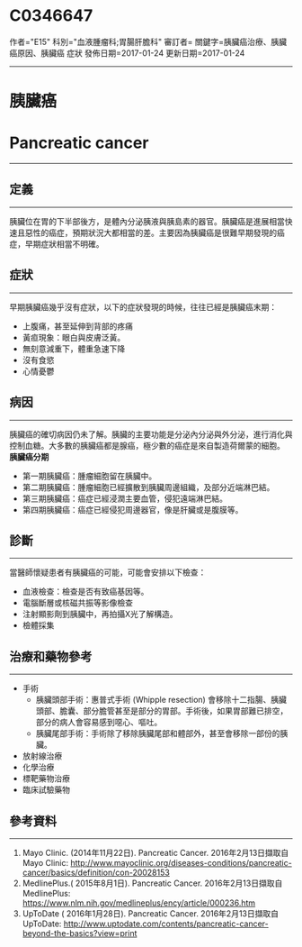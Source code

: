 # C0346647
作者="E15"
科別="血液腫瘤科;胃腸肝膽科"
審訂者=
關鍵字=胰臟癌治療、胰臟癌原因、胰臟癌 症狀
發佈日期=2017-01-24
更新日期=2017-01-24

----------
# 胰臟癌
# Pancreatic cancer
----------
## 定義
----------

胰臟位在胃的下半部後方，是體內分泌胰液與胰島素的器官。胰臟癌是進展相當快速且惡性的癌症，預期狀況大都相當的差。主要因為胰臟癌是很難早期發現的癌症，早期症狀相當不明確。

## 症狀
----------

早期胰臟癌幾乎沒有症狀，以下的症狀發現的時候，往往已經是胰臟癌末期：

- 上腹痛，甚至延伸到背部的疼痛
- 黃疸現象：眼白與皮膚泛黃。
- 無刻意減重下，體重急速下降
- 沒有食慾
- 心情憂鬱
## 病因
----------

胰臟癌的確切病因仍未了解。胰臟的主要功能是分泌內分泌與外分泌，進行消化與控制血糖。大多數的胰臟癌都是腺癌，極少數的癌症是來自製造荷爾蒙的細胞。
**胰臟癌分期**

- 第一期胰臟癌：腫瘤細胞留在胰臟中。
- 第二期胰臟癌：腫瘤細胞已經擴散到胰臟周邊組織，及部分近端淋巴結。
- 第三期胰臟癌：癌症已經浸潤主要血管，侵犯遠端淋巴結。
- 第四期胰臟癌：癌症已經侵犯周邊器官，像是肝臟或是腹膜等。
## 診斷
----------

當醫師懷疑患者有胰臟癌的可能，可能會安排以下檢查：

- 血液檢查：檢查是否有致癌基因等。
- 電腦斷層或核磁共振等影像檢查
- 注射顯影劑到胰臟中，再拍攝X光了解構造。
- 檢體採集
## 治療和藥物參考
----------
- 手術
  - 胰臟頭部手術：惠普式手術 (Whipple resection) 會移除十二指腸、胰臟頭部、膽囊、部分膽管甚至是部分的胃部。手術後，如果胃部難已排空，部分的病人會容易感到噁心、嘔吐。
  - 胰臟尾部手術：手術除了移除胰臟尾部和體部外，甚至會移除一部份的胰臟。
- 放射線治療
- 化學治療
- 標靶藥物治療
- 臨床試驗藥物 
## 參考資料
----------
1. Mayo Clinic. (2014年11月22日). Pancreatic Cancer. 2016年2月13日擷取自Mayo Clinic:
  http://www.mayoclinic.org/diseases-conditions/pancreatic-cancer/basics/definition/con-20028153
2. MedlinePlus.( 2015年8月1日). Pancreatic Cancer. 2016年2月13日擷取自MedlinePlus:
  https://www.nlm.nih.gov/medlineplus/ency/article/000236.htm
3. UpToDate ( 2016年1月28日). Pancreatic Cancer. 2016年2月13日擷取自UpToDate:
  http://www.uptodate.com/contents/pancreatic-cancer-beyond-the-basics?view=print

